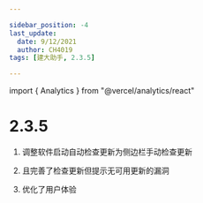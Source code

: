 ```yaml
---

sidebar_position: -4
last_update:
  date: 9/12/2021
  author: CH4019
tags: [建大助手, 2.3.5]

---
```

import { Analytics } from "@vercel/analytics/react"
<Analytics/>

# 2.3.5

1. 调整软件启动自动检查更新为侧边栏手动检查更新

2. 且完善了检查更新但提示无可用更新的漏洞

3. 优化了用户体验
